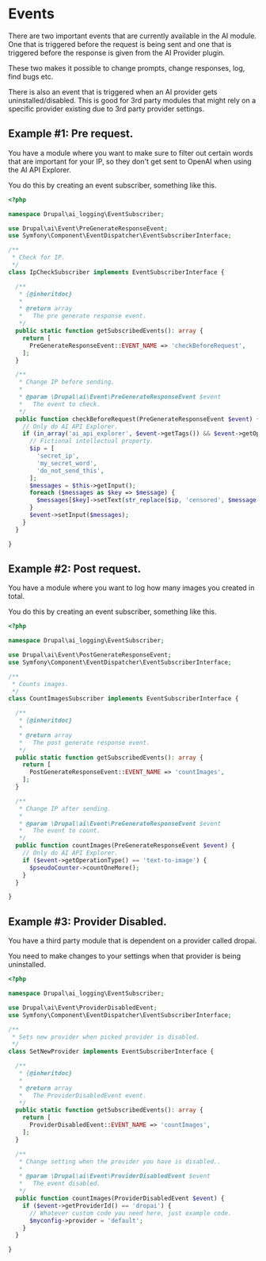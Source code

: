 # Events

There are two important events that are currently available in the AI module. One that is triggered before the request is being sent and one that is triggered before the response is given from the AI Provider plugin.

These two makes it possible to change prompts, change responses, log, find bugs etc.

There is also an event that is triggered when an AI provider gets uninstalled/disabled. This is good for 3rd party modules that might rely on a specific provider existing due to 3rd party provider settings.

## Example #1: Pre request.

You have a module where you want to make sure to filter out certain words that are important for your IP, so they don't get sent to OpenAI when using the AI API Explorer.

You do this by creating an event subscriber, something like this.

```php
<?php

namespace Drupal\ai_logging\EventSubscriber;

use Drupal\ai\Event\PreGenerateResponseEvent;
use Symfony\Component\EventDispatcher\EventSubscriberInterface;

/**
 * Check for IP.
 */
class IpCheckSubscriber implements EventSubscriberInterface {

  /**
   * {@inheritdoc}
   *
   * @return array
   *   The pre generate response event.
   */
  public static function getSubscribedEvents(): array {
    return [
      PreGenerateResponseEvent::EVENT_NAME => 'checkBeforeRequest',
    ];
  }

  /**
   * Change IP before sending.
   *
   * @param \Drupal\ai\Event\PreGenerateResponseEvent $event
   *   The event to check.
   */
  public function checkBeforeRequest(PreGenerateResponseEvent $event) {
    // Only do AI API Explorer.
    if (in_array('ai_api_explorer', $event->getTags()) && $event->getOperationType() == 'chat') {
      // Fictional intellectual property.
      $ip = [
        'secret_ip',
        'my_secret_word',
        'do_not_send_this',
      ];
      $messages = $this->getInput();
      foreach ($messages as $key => $message) {
        $messages[$key]->setText(str_replace($ip, 'censored', $message->getText()));
      }
      $event->setInput($messages);
    }
  }

}

```

## Example #2: Post request.

You have a module where you want to log how many images you created in total.

You do this by creating an event subscriber, something like this.

```php
<?php

namespace Drupal\ai_logging\EventSubscriber;

use Drupal\ai\Event\PostGenerateResponseEvent;
use Symfony\Component\EventDispatcher\EventSubscriberInterface;

/**
 * Counts images.
 */
class CountImagesSubscriber implements EventSubscriberInterface {

  /**
   * {@inheritdoc}
   *
   * @return array
   *   The post generate response event.
   */
  public static function getSubscribedEvents(): array {
    return [
      PostGenerateResponseEvent::EVENT_NAME => 'countImages',
    ];
  }

  /**
   * Change IP after sending.
   *
   * @param \Drupal\ai\Event\PreGenerateResponseEvent $event
   *   The event to count.
   */
  public function countImages(PreGenerateResponseEvent $event) {
    // Only do AI API Explorer.
    if ($event->getOperationType() == 'text-to-image') {
      $pseudoCounter->countOneMore();
    }
  }

}

```

## Example #3: Provider Disabled.

You have a third party module that is dependent on a provider called dropai.

You need to make changes to your settings when that provider is being uninstalled.


```php
<?php

namespace Drupal\ai_logging\EventSubscriber;

use Drupal\ai\Event\ProviderDisabledEvent;
use Symfony\Component\EventDispatcher\EventSubscriberInterface;

/**
 * Sets new provider when picked provider is disabled.
 */
class SetNewProvider implements EventSubscriberInterface {

  /**
   * {@inheritdoc}
   *
   * @return array
   *   The ProviderDisabledEvent event.
   */
  public static function getSubscribedEvents(): array {
    return [
      ProviderDisabledEvent::EVENT_NAME => 'countImages',
    ];
  }

  /**
   * Change setting when the provider you have is disabled..
   *
   * @param \Drupal\ai\Event\ProviderDisabledEvent $event
   *   The event disabled.
   */
  public function countImages(ProviderDisabledEvent $event) {
    if ($event->getProviderId() == 'dropai') {
      // Whatever custom code you need here, just example code.
      $myconfig->provider = 'default';
    }
  }

}

```
